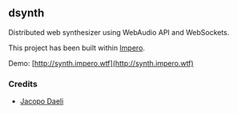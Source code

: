 ## dsynth
Distributed web synthesizer using WebAudio API and WebSockets.

This project has been built within [Impero](http://www.weareimpero.com).

Demo: [http://synth.impero.wtf](http://synth.impero.wtf)

### Credits
- [Jacopo Daeli](http://jacopodaeli.com)
